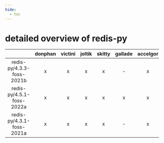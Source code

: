 ```yaml
---
hide:
  - toc
---
```


detailed overview of redis-py
=============================

| |donphan|victini|joltik|skitty|gallade|accelgor|swalot|doduo|
| :---: | :---: | :---: | :---: | :---: | :---: | :---: | :---: | :---: |
|redis-py/4.3.3-foss-2021b|x|x|x|x|-|x|x|x|
|redis-py/4.5.1-foss-2022a|x|x|x|x|x|x|x|x|
|redis-py/4.3.1-foss-2021a|x|x|x|x|-|x|x|x|
